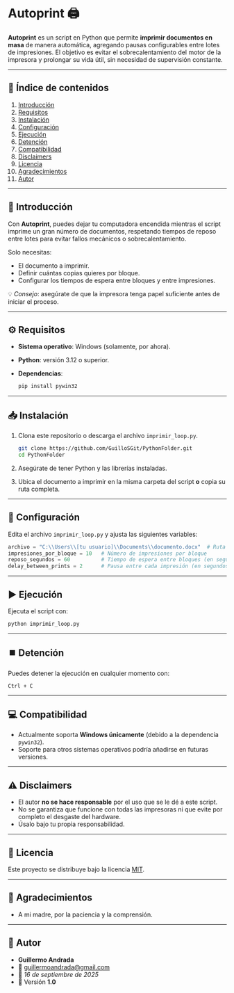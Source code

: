 # Autoprint 🖨️

**Autoprint** es un script en Python que permite **imprimir documentos en masa** de manera automática, agregando pausas configurables entre lotes de impresiones.
El objetivo es evitar el sobrecalentamiento del motor de la impresora y prolongar su vida útil, sin necesidad de supervisión constante.

---

## 📑 Índice de contenidos

1. [Introducción](#introducción)
2. [Requisitos](#requisitos)
3. [Instalación](#instalación)
4. [Configuración](#configuración)
5. [Ejecución](#ejecución)
6. [Detención](#detención)
7. [Compatibilidad](#compatibilidad)
8. [Disclaimers](#disclaimers)
9. [Licencia](#licencia)
10. [Agradecimientos](#agradecimientos)
11. [Autor](#autor)

---

## 📖 Introducción

Con **Autoprint**, puedes dejar tu computadora encendida mientras el script imprime un gran número de documentos, respetando tiempos de reposo entre lotes para evitar fallos mecánicos o sobrecalentamiento.

Solo necesitas:

* El documento a imprimir.
* Definir cuántas copias quieres por bloque.
* Configurar los tiempos de espera entre bloques y entre impresiones.

💡 *Consejo*: asegúrate de que la impresora tenga papel suficiente antes de iniciar el proceso.

---

## ⚙️ Requisitos

* **Sistema operativo**: Windows (solamente, por ahora).
* **Python**: versión 3.12 o superior.
* **Dependencias**:

  ```bash
  pip install pywin32
  ```

---

## 📥 Instalación

1. Clona este repositorio o descarga el archivo `imprimir_loop.py`.

   ```bash
   git clone https://github.com/GuilloSGit/PythonFolder.git
   cd PythonFolder
   ```
2. Asegúrate de tener Python y las librerías instaladas.
3. Ubica el documento a imprimir en la misma carpeta del script **o** copia su ruta completa.

---

## 🔧 Configuración

Edita el archivo `imprimir_loop.py` y ajusta las siguientes variables:

```python
archivo = "C:\\Users\\[tu usuario]\\Documents\\documento.docx"  # Ruta del documento a imprimir
impresiones_por_bloque = 10   # Número de impresiones por bloque
reposo_segundos = 60          # Tiempo de espera entre bloques (en segundos)
delay_between_prints = 2      # Pausa entre cada impresión (en segundos)
```

---

## ▶️ Ejecución

Ejecuta el script con:

```bash
python imprimir_loop.py
```

---

## ⏹️ Detención

Puedes detener la ejecución en cualquier momento con:

```
Ctrl + C
```

---

## 💻 Compatibilidad

* Actualmente soporta **Windows únicamente** (debido a la dependencia `pywin32`).
* Soporte para otros sistemas operativos podría añadirse en futuras versiones.

---

## ⚠️ Disclaimers

* El autor **no se hace responsable** por el uso que se le dé a este script.
* No se garantiza que funcione con todas las impresoras ni que evite por completo el desgaste del hardware.
* Úsalo bajo tu propia responsabilidad.

---

## 📜 Licencia

Este proyecto se distribuye bajo la licencia [MIT](LICENSE).

---

## 🙏 Agradecimientos

* A mi madre, por la paciencia y la comprensión.

---

## 👤 Autor

* **Guillermo Andrada**
* 📧 [guillermoandrada@gmail.com](mailto:guillermoandrada@gmail.com)
* 📅 *16 de septiembre de 2025*
* 📌 Versión **1.0**
